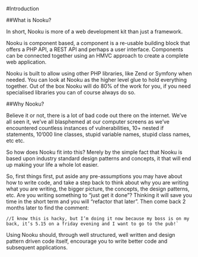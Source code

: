 #Introduction

##What is Nooku?

In short, Nooku is more of a web development kit than just a framework.

Nooku is component based, a component is a re-usable building block that offers a PHP API, a REST API and perhaps a user interface. Components can be connected together using an HMVC approach to create a complete web application.

Nooku is built to allow using other PHP libraries, like Zend or Symfony when needed. You can look at Nooku as the higher level glue to hold everything together. Out of the box Nooku will do 80% of the work for you, if you need specialised libraries you can of course always do so.

##Why Nooku?

Believe it or not, there is a lot of bad code out there on the internet. We’ve all seen it, we’ve all blasphemed at our computer screens as we’ve encountered countless instances of vulnerabilities, 10+ nested if statements, 10’000 line classes, stupid variable names, stupid class names, etc etc.

So how does Nooku fit into this? Merely by the simple fact that Nooku is based upon industry standard design patterns and concepts, it that will end up making your life a whole lot easier.

So, first things first, put aside any pre-assumptions you may have about how to write code, and take a step back to think about why you are writing what you are writing, the bigger picture, the concepts, the design patterns, etc. Are you writing something to “just get it done”? Thinking it will save you time in the short term and you will “refactor that later”. Then come back 2 months later to find the comment:

	//I know this is hacky, but I’m doing it now because my boss is on my back, it’s 5.15 on a friday evening and I want to go to the pub!`

Using Nooku should, through well structured, well written and design pattern driven code itself, encourage you to write better code and subsequent applications.

